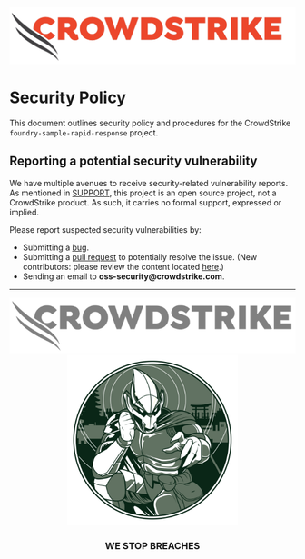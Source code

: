 ![CrowdStrike Falcon](/docs/asset/cs-logo.png?raw=true)

# Security Policy

This document outlines security policy and procedures for the CrowdStrike `foundry-sample-rapid-response` project.

## Reporting a potential security vulnerability

We have multiple avenues to receive security-related vulnerability reports.
As mentioned in [SUPPORT](https://github.com/CrowdStrike/foundry-sample-rapid-response/blob/main/SUPPORT.md), this project is an open source project, not a CrowdStrike product. As such, it carries no formal support, expressed or implied.

Please report suspected security vulnerabilities by:

+ Submitting
  a [bug](https://github.com/CrowdStrike/foundry-sample-rapid-response/issues/new?assignees=&labels=bug+%3Abug%3A&template=bug_report.md&title=%5B+BUG+%5D+...).
+ Submitting a [pull request](https://github.com/CrowdStrike/foundry-sample-rapid-response/pulls) to potentially resolve the issue. (New
  contributors: please review the content
  located [here](https://github.com/CrowdStrike/foundry-sample-rapid-response/blob/main/CONTRIBUTING.md).)
+ Sending an email to __oss-security@crowdstrike.com__.

---

<p align="center"><img src="https://raw.githubusercontent.com/CrowdStrike/falconpy/main/docs/asset/cs-logo-footer.png"><BR/><img width="300px" src="https://raw.githubusercontent.com/CrowdStrike/falconpy/main/docs/asset/adversary-goblin-panda.png"></P>
<h3><P align="center">WE STOP BREACHES</P></h3>
